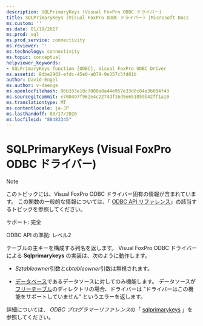 ```yaml
---
description: SQLPrimaryKeys (Visual FoxPro ODBC ドライバー)
title: SQLPrimaryKeys (Visual FoxPro ODBC ドライバー) |Microsoft Docs
ms.custom: ''
ms.date: 01/19/2017
ms.prod: sql
ms.prod_service: connectivity
ms.reviewer: ''
ms.technology: connectivity
ms.topic: conceptual
helpviewer_keywords:
- SQLPrimaryKeys function [ODBC], Visual FoxPro ODBC Driver
ms.assetid: 8dbe2903-efdc-45e0-a079-9e357c5fd81b
author: David-Engel
ms.author: v-daenge
ms.openlocfilehash: 96b333e10c7000a8a44e957e33d0c84a3b004f43
ms.sourcegitcommit: e700497f962e4c2274df16d9e651059b42ff1a10
ms.translationtype: MT
ms.contentlocale: ja-JP
ms.lasthandoff: 08/17/2020
ms.locfileid: "88483345"
---
```

# <a name="sqlprimarykeys-visual-foxpro-odbc-driver"></a>SQLPrimaryKeys (Visual FoxPro ODBC ドライバー)
> [!NOTE]  
>  このトピックには、Visual FoxPro ODBC ドライバー固有の情報が含まれています。 この関数の一般的な情報については、「 [ODBC API リファレンス](../../odbc/reference/syntax/odbc-api-reference.md)」の該当するトピックを参照してください。  
  
 サポート: 完全  
  
 ODBC API の準拠: レベル2  
  
 テーブルの主キーを構成する列名を返します。 Visual FoxPro ODBC ドライバーによる **Sqlprimarykeys** の実装は、次のように動作します。  
  
-   *Sztableowner*引数と*cbtableowner*引数は無視されます。  
  
-   [データベース](../../odbc/microsoft/visual-foxpro-terminology.md)であるデータソースに対してのみ機能します。 データソースが [フリーテーブル](../../odbc/microsoft/visual-foxpro-terminology.md)のディレクトリの場合、ドライバーは "ドライバーはこの機能をサポートしていません" というエラーを返します。  
  
 詳細については、 *ODBC プログラマーリファレンス*の「 [sqlprimarykeys](../../odbc/reference/syntax/sqlprimarykeys-function.md) 」を参照してください。

